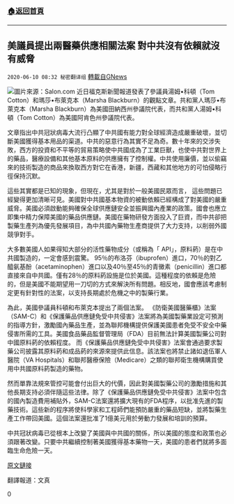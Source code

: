 ###  [:house:返回首頁](https://github.com/ourhimalayas/txt)
---

## 美議員提出兩醫藥供應相關法案 對中共沒有依賴就沒有威脅
`2020-06-10 08:32 秘密翻译组` [轉載自GNews](https://gnews.org/zh-hant/229035/)

![](https://s3.amazonaws.com/gnews-media-offload/wp-content/uploads/2020/06/10082159/1-71.png)圖片來源：Salon.com
近日福克斯新聞報道發表了參議員湯姆•科頓（Tom Cotton）和瑪莎•布萊克本（Marsha Blackburn）的觀點文章。共和黨人瑪莎•布萊克本（Marsha Blackburn）為美國田納西州參議院代表，而共和黨人湯姆•科頓（Tom Cotton）為美國阿肯色州參議院代表。

文章指出中共冠狀病毒大流行凸顯了中共國有能力對全球經濟造成嚴重破壞，並切斷美國獲得基本用品的渠道。中共的惡意行為其實不足為奇。數十年來的交涉失敗，西方的投資和不平等的貿易策略使中共國成為了工業巨獸，也使中共對世界上的藥品，醫療設備和其他基本原料的供應擁有了控制權。中共使用廉價，並以偷竊來的技術製造的商品來換取西方對它在香港，新疆，西藏和其他地方的可怕侵略行徑保持沉默。

這些其實都是已知的現象，但現在，尤其是對於一般美國民眾而言， 這些問題已經變得更加清晰可見。美國對中共國基本物資的被動依賴已經構成了對美國的嚴重威脅。美國必須啟動能夠確保全球供應鏈安全並振興國內產業的政策。國會也應立即集中精力保障美國的藥品供應鏈。美國在藥物研發方面投入了巨資，而中共卻把製藥生產列為優先發展項目，為中共國內藥物生產商提供了大力支持，以削弱外國競爭對手。

大多數美國人如果得知大部分的活性藥物成分（或稱為「 API」，原料葯）是在中共國製造的，一定會感到震驚。 95％的布洛芬（ibuprofen）進口，70％的對乙醯氨基酚（acetaminophen）進口以及40％至45％的青黴素（penicillin）進口都直接來自中共國。僅有28％的原料葯設施是位於美國。這種程度的依賴是危險的，但是美國不能期望用一刀切的方式來解決所有問題。相反地，國會應該考慮制定更有針對性的法案，以支持長期處於危機之中的製藥行業。

為此，美國參議員科頓和布萊克本提出了兩個法案。 《防衛美國醫藥櫃》法案（SAM-C）和《保護藥品供應鏈免受中共侵害》法案將為美國製藥業設定可預測的指導方針，激勵國內藥品生產，並為聯邦機構提供保護美國患者免受不安全中藥侵害所需的工具。美國食品藥品監督管理局（FDA）目前無法計算美國製藥公司對中國原料葯的依賴程度。 而《保護藥品供應鏈免受中共侵害》法案會通過要求製藥公司披露其原料葯和成品葯的來源來提供此信息。該法案也將禁止諸如退伍軍人醫院（VA Hospitals）和聯邦醫療保險（Medicare）之類的聯邦衛生機構購買使用中共國原料葯製造的藥物。

然而單靠法規來管控可能會付出巨大的代價，因此對美國製藥公司的激勵措施和其他長期支持必須伴隨這些法律。除了《保護藥品供應鏈免受中共侵害》法案中包含的國內製造費用補貼外，SAM-C法案還將擴大現有的FDA程序，以批准先進的製藥技術。這些新的程序將使科學家和工程師們能預防嚴重的藥品短缺，並將製藥生產工作帶回美國。這個法案還批准了1億美元用於勞動力發展和培訓的預算。

中共冠狀病毒已從根本上改變了美國與中共國的關係，所以美國的態度和政策也必須跟著改變。只要中共繼續控制著美國獲得基本藥物一天，美國的患者們就將多面臨生命危險一天。

[原文鏈接](https://www.foxnews.com/opinion/end-dependence-china-threat-essential-supplies-tom-cotton-marsha-blackburn)

翻譯報道：文真



0
